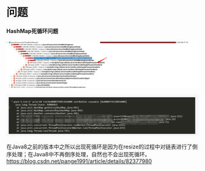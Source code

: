 
# 问题

#### HashMap死循环问题

![dump_hashmap_](../../resources/java/java_concurrency/dump_hashmap_.png)

![jstacj_hashmap](../../resources/java/java_concurrency/jstacj_hashmap.png)



在Java8之前的版本中之所以出现死循环是因为在resize的过程中对链表进行了倒序处理；在Java8中不再倒序处理，自然也不会出现死循环。
https://blog.csdn.net/pange1991/article/details/82377980